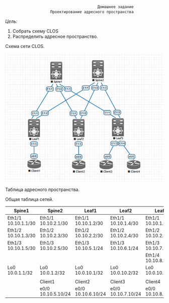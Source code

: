                                              Домашнее задание
                        Проектирование адресного пространства

*Цель:*

1. Собрать схему CLOS
2. Распределить адресное пространство.

Схема сети CLOS.

![](eve-ng_pic1.png)


Таблица адресного пространства.

  Общая таблица сетей.

|      Spine1           |     Spine2            |         Leaf1         |       Leaf2           |     Leaf3             |
|-----------------------|-----------------------|-----------------------|-----------------------|-----------------------|
| Eth1/1 10.10.1.1/30   | Eth1/1 10.10.2.1/30   | Eth1/1 10.10.1.2/30   | Eth1/1 10.10.1.4/30   | Eth1/1 10.10.1.6/30   |
| Eth1/2 10.10.1.3/30   | Eth1/2 10.10.2.3/30   | Eth1/2 10.10.2.2/30   | Eth1/2 10.10.2.4/30   | Eth1/2 10.10.2.6/30   |
| Eth1/3 10.10.1.5/30   | Eth1/3 10.10.2.5/30   | Eth1/3 10.10.5.1/24   | Eth1/3 10.10.6.1/24   | Eth1/3 10.10.7.1/24   |
|                       |                       |                       |                       | Eth1/4 10.10.8.1/24   |  
| Lo0 10.0.1.1/32       | Lo0 10.0.1.2/32       | Lo0 10.0.10.1/32      | Lo0 10.0.10.2/32      | Lo0 10.0.10.3/32      |
|                       |                       |                       |                       |                       |
|                       |         Client1       |         Client2       |       Client3         |     Client4           |
|                       | e0/0 10.10.5.10/24    |  e0/0 10.10.6.10/24   | e0/0 10.10.7.10/24    |  e0/0 10.10.8.10/24   |
